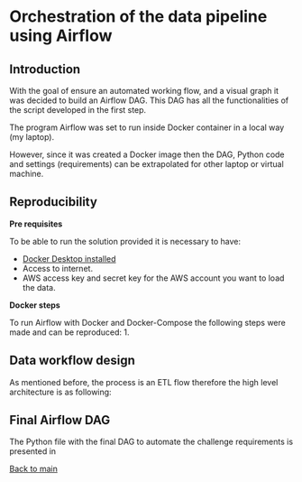 # Orchestration of the data pipeline using Airflow

## Introduction

With the goal of ensure an automated working flow, and a visual graph it was decided to build an Airflow DAG.
This DAG has all the functionalities of the script developed in the first step. 

The program Airflow was set to run inside Docker container in a local way (my laptop). 

However, since it was created a Docker image then the DAG, Python code and settings (requirements) can be extrapolated for other laptop or virtual machine.

## Reproducibility

**Pre requisites**

To be able to run the solution provided it is necessary to have:
- [Docker Desktop installed](https://www.docker.com/products/docker-desktop/)
- Access to internet. 
- AWS access key and secret key for the AWS account you want to load the data.

**Docker steps**

To run Airflow with Docker and Docker-Compose the following steps were made and can be reproduced:
1. 


## Data workflow design

As mentioned before, the process is an ETL flow therefore the high level architecture is as following:




## Final Airflow DAG

The Python file with the final DAG to automate the challenge requirements is presented in 




[Back to main](https://github.com/guoliveira/hashcode_challenge)
